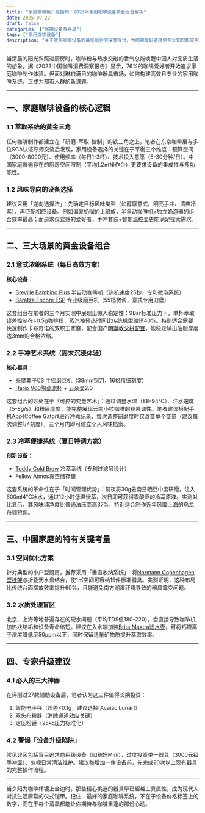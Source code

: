 ```yaml
---
title: "家庭咖啡角升级指南：2023年家用咖啡设备黄金组合解析"
date: 2025-09-22
draft: false
categories: ["咖啡设备与器具"]
tags: ["家用咖啡设备"]
description: "关于家用咖啡设备的最佳组合的深度探讨，为咖啡爱好者提供专业知识和实用指南。"
---
```


当清晨的阳光斜照进厨房时，咖啡粉与热水交融的香气总能唤醒中国人对品质生活的想象。据《2023中国咖啡消费洞察报告》显示，76%的咖啡爱好者开始追求家庭咖啡制作体验。但面对琳琅满目的咖啡器具市场，如何构建高效且专业的家用咖啡系统，正成为都市人群的新课题。

---

## 一、家庭咖啡设备的核心逻辑

### 1.1 萃取系统的黄金三角
任何咖啡制作都建立在「研磨-萃取-控制」的铁三角之上。笔者在东京咖啡展与多位SCA认证导师交流后发现，家用设备选择的关键在于平衡三个维度：预算空间（3000-8000元）、使用频率（每日1-3杯）、技术投入意愿（5-30分钟/日）。中国家庭普遍存在的厨房空间限制（平均1.2㎡操作台）更要求设备的集成性与多功能性。

### 1.2 风味导向的设备选择
建议采用「逆向选择法」：先确定目标风味类型（如醇厚意式、明亮手冲、清爽冷萃），再匹配相应设备。例如偏爱奶咖的上班族，半自动咖啡机+独立奶泡器的组合效率最高；而追求仪式感的爱好者，手冲套装+智能温控壶更能满足探索需求。

---

## 二、三大场景的黄金设备组合

### 2.1 意式浓缩系统（每日高效方案）
**核心设备**：  
- [Breville Bambino Plus](https://www.amazon.com/s?k=Breville%20Bambino%20Plus&tag=coffeeprism-20) 半自动咖啡机（热机速度25秒，专利微泡系统）  
- [Baratza Encore ESP](https://www.amazon.com/s?k=Baratza%20Encore%20ESP&tag=coffeeprism-20) 专业级磨豆机（55档微调，意式专用刀盘）  

这套组合在笔者的三个月实测中展现出惊人稳定性：9Bar标准压力下，单杯萃取误差控制在±0.5g咖啡粉，蒸汽棒预热时间比传统机型缩短40%。特别适合需要快速制作卡布奇诺的双职工家庭，配合国产[明谦教父拼配豆](https://www.amazon.com/s?k=%E6%98%8E%E8%B0%A6%E6%95%99%E7%88%B6%E6%8B%BC%E9%85%8D%E8%B1%86&tag=coffeeprism-20)，能稳定输出油脂厚度达3mm的合格浓缩。

### 2.2 手冲艺术系统（周末沉浸体验）
**核心器具**：  
- [泰摩栗子C3](https://www.amazon.com/s?k=%E6%B3%B0%E6%91%A9%E6%A0%97%E5%AD%90C3&tag=coffeeprism-20) 手摇磨豆机（38mm钢刀，16格精细刻度）  
- [Hario V60陶瓷滤杯](https://www.amazon.com/s?k=Hario%20V60%E9%99%B6%E7%93%B7%E6%BB%A4%E6%9D%AF&tag=coffeeprism-20) + 云朵壶2.0  

这套组合的妙处在于「可控的变量艺术」：通过调整水温（88-94℃）、注水速度（5-8g/s）和粉层厚度，能完整展现云南小粒咖啡的花果调性。笔者建议搭配手机App《Coffee Gator》进行冲煮记录，每次调整研磨度时仅改变单个变量（建议每次调整1/4刻度），三个月内即可建立个人风味档案。

### 2.3 冷萃便捷系统（夏日特调方案）
**创新设备**：  
- [Toddy Cold Brew](https://www.amazon.com/s?k=Toddy%20Cold%20Brew&tag=coffeeprism-20) 冷萃系统（专利过滤层设计）  
- Fellow Atmos真空储存罐  

这套系统的革命性在于「时间管理优势」：前夜将30g云南日晒豆中度研磨，注入600ml4℃冰水，通过12小时低温慢萃，次日即可获得零酸涩的冷萃原液。实测对比显示，其风味纯净度比普通法压壶高37%，特别适合制作近年风靡上海的乌龙茶咖特调。

---

## 三、中国家庭的特有关键考量

### 3.1 空间优化方案
针对典型的小户型厨房，推荐采用「垂直收纳系统」：将[Normann Copenhagen壁挂架](https://www.amazon.com/s?k=Normann%20Copenhagen%E5%A3%81%E6%8C%82%E6%9E%B6&tag=coffeeprism-20)与折叠沥水盘结合，使1㎡空间可容纳15件标准器具。实测证明，这种布局比传统台面摆放效率提升60%，且能避免南方潮湿环境导致的器具霉变问题。

### 3.2 水质处理盲区
北京、上海等地普遍存在的硬水问题（平均TDS值180-220），会直接导致咖啡机加热块结垢和设备寿命缩短。建议在入水端加装[Brita Maxtra滤水壶](https://www.amazon.com/s?k=Brita%20Maxtra%E6%BB%A4%E6%B0%B4%E5%A3%B6&tag=coffeeprism-20)，可将钙镁离子浓度降低至50ppm以下，同时保留适量矿物质提升萃取效率。

---

## 四、专家升级建议

### 4.1 必入的三大神器
在评测过27款辅助设备后，笔者认为这三件值得长期投资：  
1. 智能电子秤（误差<0.1g，建议选择[Acaiac Lunar]）  
2. 双头布粉器（消除通道效应关键）  
3. 定压粉锤（25kg压力标准化）  

### 4.2 警惕「设备升级陷阱」
常见误区包括盲目追求商用级设备（如辣妈Mini）、过度投资单一器具（3000元级手冲壶）、忽视日常清洁维护。建议每增加一件设备前，先完成20次以上现有器具的完整操作流程。

---

当夕阳为咖啡杯镀上金边时，那些精心挑选的器具早已超越工具属性，成为现代人对抗生活庸常的仪式铠甲。记住：最好的家庭咖啡系统，不在于设备价格标签上的数字，而在于每个清晨都能让你期待与咖啡重逢的那份心动。